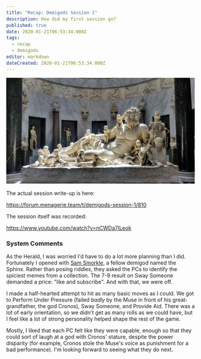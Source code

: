```yaml
---
title: "Recap: Demigods Session 1"
description: How did my first session go?
published: true
date: 2020-01-21T06:53:34.000Z
tags:
  - recap
  - demigods
editor: markdown
dateCreated: 2020-01-21T06:53:34.000Z
---
```


![Featured Image](recap-demigods-session-1.jpg)

The actual session write-up is here:

https://forum.menagerie.team/t/demigods-session-1/810

The session itself was recorded:

https://www.youtube.com/watch?v=nCWDa7ILeok

### System Comments

As the Herald, I was worried I'd have to do a lot more planning than I did. Fortunately I opened with [Sam Smorkle](https://twitter.com/beanytuesday/status/1085757477000380416?lang=en), a fellow demigod named the Sphinx. Rather than posing riddles, they asked the PCs to identify the spiciest memes from a collection. The 7-9 result on Sway Someone demanded a price: "like and subscribe". And with that, we were off.

I made a half-hearted attempt to hit as many basic moves as I could. We got to Perform Under Pressure (failed _badly_ by the Muse in front of his great-grandfather, the god Cronos), Sway Someone, and Provide Aid. There was a lot of early orientation, so we didn't get as many rolls as we could have, but I feel like a lot of strong personality helped shape the rest of the game.

Mostly, I liked that each PC felt like they were capable, enough so that they could sort of laugh at a god with Cronos' stature, despite the power disparity (for example, Cronos stole the Muse's voice as punishment for a bad performance). I'm looking forward to seeing what they do next.


    